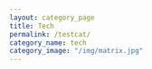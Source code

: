 ```yaml
---
layout: category_page
title: Tech
permalink: /testcat/
category_name: tech
category_image: "/img/matrix.jpg"
---
```

